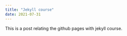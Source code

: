 ```yaml
---
title: "Jekyll course"
date: 2021-07-31
---
```


This is a post relating the github pages with jekyll course.
